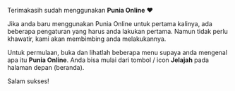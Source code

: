 Terimakasih sudah menggunakan **Punia Online**  ❤️

Jika anda baru menggunakan Punia Online untuk pertama kalinya, ada beberapa pengaturan yang harus anda lakukan pertama.
Namun tidak perlu khawatir, kami akan membimbing anda melakukannya.

Untuk permulaan, buka dan lihatlah beberapa menu supaya anda mengenal apa itu **Punia Online**.
Anda bisa mulai dari tombol / icon **Jelajah** pada halaman depan (beranda).

Salam sukses!
